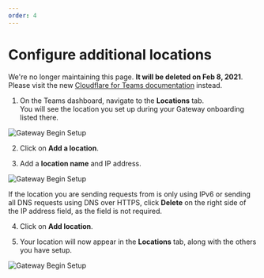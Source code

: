 ```yaml
---
order: 4
---
```


# Configure additional locations

<Aside type='warning' header='⚠️ THIS PAGE IS OUTDATED'>

We're no longer maintaining this page. **It will be deleted on Feb 8, 2021**. Please visit the new [Cloudflare for Teams documentation](https://secret.wiki/cloudflare-one/teams-docs-changes) instead.

</Aside>

1. On the Teams dashboard, navigate to the **Locations** tab.  
You will see the location you set up during your Gateway onboarding listed there.

![Gateway Begin Setup](../static/dash-additional-location.png)

2. Click on **Add a location**.

3. Add a **location name** and IP address.  

![Gateway Begin Setup](../static/add-location-name.png)

If the location you are sending requests from is only using IPv6 or sending all DNS requests using DNS over HTTPS, click **Delete** on the right side of the IP address field, as the field is not required.

4. Click on **Add location**.

5. Your location will now appear in the **Locations** tab, along with the others you have setup.

![Gateway Begin Setup](../static/two-locations.png)
